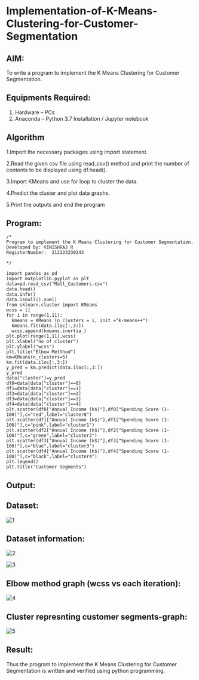 # Implementation-of-K-Means-Clustering-for-Customer-Segmentation

## AIM:
To write a program to implement the K Means Clustering for Customer Segmentation.

## Equipments Required:
1. Hardware – PCs
2. Anaconda – Python 3.7 Installation / Jupyter notebook

## Algorithm
1.Import the necessary packages using import statement.

2.Read the given csv file using read_csv() method and print the number of contents to be displayed using df.head().

3.Import KMeans and use for loop to cluster the data.

4.Predict the cluster and plot data graphs.

5.Print the outputs and end the program
## Program:
```
/*
Program to implement the K Means Clustering for Customer Segmentation.
Developed by: VINISHRAJ R
RegisterNumber:  212223230243

*/
```
```
import pandas as pd
import matplotlib.pyplot as plt
data=pd.read_csv("Mall_Customers.csv")
data.head()
data.info()
data.isnull().sum()
from sklearn.cluster import KMeans
wcss = []
for i in range(1,11):
  kmeans = KMeans (n_clusters = i, init ="k-means++")
  kmeans.fit(data.iloc[:,3:])
  wcss.append(kmeans.inertia_)
plt.plot(range(1,11),wcss)
plt.xlabel("no of cluster")
plt.ylabel("wcss")
plt.title("Elbow Metthod")
km=KMeans(n_clusters=5)
km.fit(data.iloc[:,3:])
y_pred = km.predict(data.iloc[:,3:])
y_pred
data["cluster"]=y_pred
df0=data[data["cluster"]==0]
df1=data[data["cluster"]==1]
df2=data[data["cluster"]==2]
df3=data[data["cluster"]==3]
df4=data[data["cluster"]==4]
plt.scatter(df0["Annual Income (k$)"],df0["Spending Score (1-100)"],c="red",label="cluster0")
plt.scatter(df1["Annual Income (k$)"],df1["Spending Score (1-100)"],c="pink",label="cluster1")
plt.scatter(df2["Annual Income (k$)"],df2["Spending Score (1-100)"],c="green",label="cluster2")
plt.scatter(df3["Annual Income (k$)"],df3["Spending Score (1-100)"],c="blue",label="cluster3")
plt.scatter(df4["Annual Income (k$)"],df4["Spending Score (1-100)"],c="black",label="cluster4")
plt.legend()
plt.title("Customer Segments")
```

## Output:
## Dataset:
![1](https://github.com/vishal23000591/Implementation-of-K-Means-Clustering-for-Customer-Segmentation/assets/147139719/9d97df49-7ad1-4425-86e3-2c679c8895f8)

## Dataset information:
![2](https://github.com/vishal23000591/Implementation-of-K-Means-Clustering-for-Customer-Segmentation/assets/147139719/94c942ef-865b-4886-9dfe-109c8349fcd6)

![3](https://github.com/vishal23000591/Implementation-of-K-Means-Clustering-for-Customer-Segmentation/assets/147139719/8aaa5baf-70c1-4ed7-bf41-7640807d2ecd)

## Elbow method graph (wcss vs each iteration):
![4](https://github.com/vishal23000591/Implementation-of-K-Means-Clustering-for-Customer-Segmentation/assets/147139719/43cc1edc-c620-454b-9115-952b0b3b613a)

## Cluster represnting customer segments-graph:
![5](https://github.com/vishal23000591/Implementation-of-K-Means-Clustering-for-Customer-Segmentation/assets/147139719/b2cc4273-3aab-4f69-b086-42f03e07c889)

## Result:
Thus the program to implement the K Means Clustering for Customer Segmentation is written and verified using python programming.
